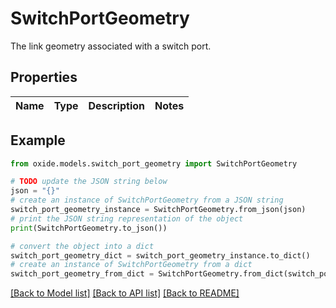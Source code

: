 # SwitchPortGeometry

The link geometry associated with a switch port.

## Properties

Name | Type | Description | Notes
------------ | ------------- | ------------- | -------------

## Example

```python
from oxide.models.switch_port_geometry import SwitchPortGeometry

# TODO update the JSON string below
json = "{}"
# create an instance of SwitchPortGeometry from a JSON string
switch_port_geometry_instance = SwitchPortGeometry.from_json(json)
# print the JSON string representation of the object
print(SwitchPortGeometry.to_json())

# convert the object into a dict
switch_port_geometry_dict = switch_port_geometry_instance.to_dict()
# create an instance of SwitchPortGeometry from a dict
switch_port_geometry_from_dict = SwitchPortGeometry.from_dict(switch_port_geometry_dict)
```
[[Back to Model list]](../README.md#documentation-for-models) [[Back to API list]](../README.md#documentation-for-api-endpoints) [[Back to README]](../README.md)


